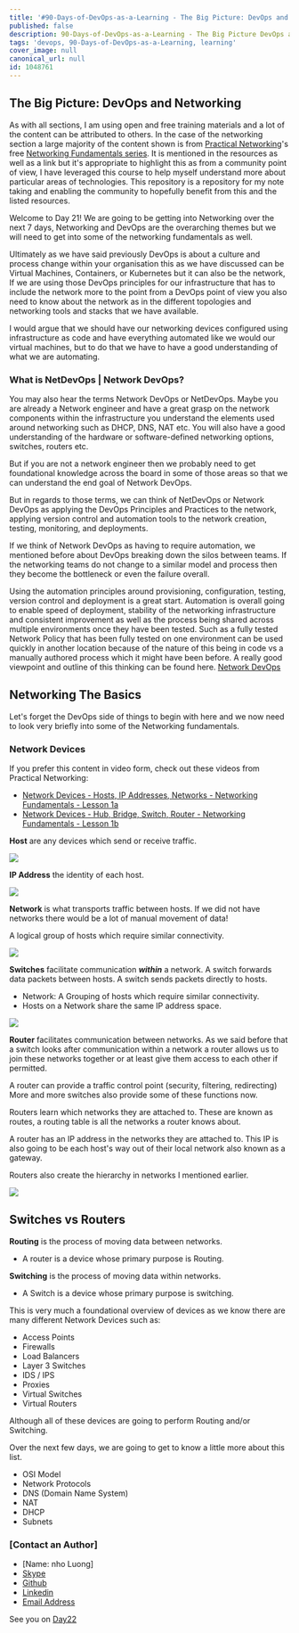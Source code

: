 ```yaml
---
title: '#90-Days-of-DevOps-as-a-Learning - The Big Picture: DevOps and Networking - Day 21'
published: false
description: 90-Days-of-DevOps-as-a-Learning - The Big Picture DevOps and Networking
tags: 'devops, 90-Days-of-DevOps-as-a-Learning, learning'
cover_image: null
canonical_url: null
id: 1048761
---
```


## The Big Picture: DevOps and Networking

As with all sections, I am using open and free training materials and a lot of the content can be attributed to others. In the case of the networking section a large majority of the content shown is from [Practical Networking](https://www.practicalnetworking.net/)'s free [Networking Fundamentals series](https://www.youtube.com/playlist?list=PLIFyRwBY_4bRLmKfP1KnZA6rZbRHtxmXi).  It is mentioned in the resources as well as a link but it's appropriate to highlight this as from a community point of view, I have leveraged this course to help myself understand more about particular areas of technologies. This repository is a repository for my note taking and enabling the community to hopefully benefit from this and the listed resources. 

Welcome to Day 21! We are going to be getting into Networking over the next 7 days, Networking and DevOps are the overarching themes but we will need to get into some of the networking fundamentals as well.

Ultimately as we have said previously DevOps is about a culture and process change within your organisation this as we have discussed can be Virtual Machines, Containers, or Kubernetes but it can also be the network, If we are using those DevOps principles for our infrastructure that has to include the network more to the point from a DevOps point of view you also need to know about the network as in the different topologies and networking tools and stacks that we have available.

I would argue that we should have our networking devices configured using infrastructure as code and have everything automated like we would our virtual machines, but to do that we have to have a good understanding of what we are automating.

### What is NetDevOps | Network DevOps?

You may also hear the terms Network DevOps or NetDevOps. Maybe you are already a Network engineer and have a great grasp on the network components within the infrastructure you understand the elements used around networking such as DHCP, DNS, NAT etc. You will also have a good understanding of the hardware or software-defined networking options, switches, routers etc.

But if you are not a network engineer then we probably need to get foundational knowledge across the board in some of those areas so that we can understand the end goal of Network DevOps.

But in regards to those terms, we can think of NetDevOps or Network DevOps as applying the DevOps Principles and Practices to the network, applying version control and automation tools to the network creation, testing, monitoring, and deployments.

If we think of Network DevOps as having to require automation, we mentioned before about DevOps breaking down the silos between teams. If the networking teams do not change to a similar model and process then they become the bottleneck or even the failure overall.

Using the automation principles around provisioning, configuration, testing, version control and deployment is a great start. Automation is overall going to enable speed of deployment, stability of the networking infrastructure and consistent improvement as well as the process being shared across multiple environments once they have been tested. Such as a fully tested Network Policy that has been fully tested on one environment can be used quickly in another location because of the nature of this being in code vs a manually authored process which it might have been before.
A really good viewpoint and outline of this thinking can be found here. [Network DevOps](https://www.thousandeyes.com/learning/techtorials/network-devops)

## Networking The Basics

Let's forget the DevOps side of things to begin with here and we now need to look very briefly into some of the Networking fundamentals.

### Network Devices

If you prefer this content in video form, check out these videos from Practical Networking:

* [Network Devices - Hosts, IP Addresses, Networks - Networking Fundamentals - Lesson 1a](https://www.youtube.com/watch?v=bj-Yfakjllc&list=PLIFyRwBY_4bRLmKfP1KnZA6rZbRHtxmXi&index=1)
* [Network Devices - Hub, Bridge, Switch, Router - Networking Fundamentals - Lesson 1b
](https://www.youtube.com/watch?v=H7-NR3Q3BeI&list=PLIFyRwBY_4bRLmKfP1KnZA6rZbRHtxmXi&index=2)

**Host** are any devices which send or receive traffic.

![](Images/Day21_Networking1.png)

**IP Address** the identity of each host.

![](Images/Day21_Networking2.png)

**Network** is what transports traffic between hosts. If we did not have networks there would be a lot of manual movement of data!

A logical group of hosts which require similar connectivity.

![](Images/Day21_Networking3.png)

**Switches** facilitate communication **_within_** a network. A switch forwards data packets between hosts. A switch sends packets directly to hosts.

- Network: A Grouping of hosts which require similar connectivity.
- Hosts on a Network share the same IP address space.

![](Images/Day21_Networking4.png)

**Router** facilitates communication between networks. As we said before that a switch looks after communication within a network a router allows us to join these networks together or at least give them access to each other if permitted.

A router can provide a traffic control point (security, filtering, redirecting) More and more switches also provide some of these functions now.

Routers learn which networks they are attached to. These are known as routes, a routing table is all the networks a router knows about.

A router has an IP address in the networks they are attached to. This IP is also going to be each host's way out of their local network also known as a gateway.

Routers also create the hierarchy in networks I mentioned earlier.

![](Images/Day21_Networking5.png)

## Switches vs Routers

**Routing** is the process of moving data between networks.

- A router is a device whose primary purpose is Routing.

**Switching** is the process of moving data within networks.

- A Switch is a device whose primary purpose is switching.

This is very much a foundational overview of devices as we know there are many different Network Devices such as:

- Access Points
- Firewalls
- Load Balancers
- Layer 3 Switches
- IDS / IPS
- Proxies
- Virtual Switches
- Virtual Routers

Although all of these devices are going to perform Routing and/or Switching.

Over the next few days, we are going to get to know a little more about this list.

- OSI Model
- Network Protocols
- DNS (Domain Name System)
- NAT
- DHCP
- Subnets

### [Contact an Author]
* [Name: nho Luong]
* [Skype](luongutnho_skype)
* [Github](https://github.com/nholuongut/)
* [Linkedin](https://www.linkedin.com/in/nholuong/)
* [Email Address](luongutnho@hotmail.com)

See you on [Day22](day22.md)
